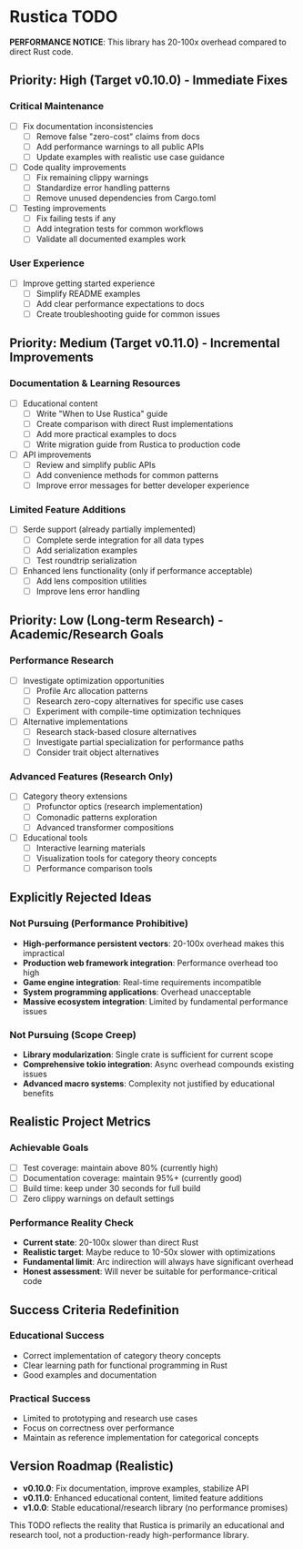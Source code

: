 # Rustica TODO

**PERFORMANCE NOTICE**: This library has 20-100x overhead compared to direct Rust code.

## Priority: High (Target v0.10.0) - Immediate Fixes

### Critical Maintenance

- [ ] Fix documentation inconsistencies
  - [ ] Remove false "zero-cost" claims from docs
  - [ ] Add performance warnings to all public APIs
  - [ ] Update examples with realistic use case guidance
- [ ] Code quality improvements
  - [ ] Fix remaining clippy warnings
  - [ ] Standardize error handling patterns
  - [ ] Remove unused dependencies from Cargo.toml
- [ ] Testing improvements
  - [ ] Fix failing tests if any
  - [ ] Add integration tests for common workflows
  - [ ] Validate all documented examples work

### User Experience

- [ ] Improve getting started experience
  - [ ] Simplify README examples
  - [ ] Add clear performance expectations to docs
  - [ ] Create troubleshooting guide for common issues

## Priority: Medium (Target v0.11.0) - Incremental Improvements

### Documentation & Learning Resources

- [ ] Educational content
  - [ ] Write "When to Use Rustica" guide
  - [ ] Create comparison with direct Rust implementations
  - [ ] Add more practical examples to docs
  - [ ] Write migration guide from Rustica to production code
- [ ] API improvements
  - [ ] Review and simplify public APIs
  - [ ] Add convenience methods for common patterns
  - [ ] Improve error messages for better developer experience

### Limited Feature Additions

- [ ] Serde support (already partially implemented)
  - [ ] Complete serde integration for all data types
  - [ ] Add serialization examples
  - [ ] Test roundtrip serialization
- [ ] Enhanced lens functionality (only if performance acceptable)
  - [ ] Add lens composition utilities
  - [ ] Improve lens error handling

## Priority: Low (Long-term Research) - Academic/Research Goals

### Performance Research

- [ ] Investigate optimization opportunities
  - [ ] Profile Arc allocation patterns
  - [ ] Research zero-copy alternatives for specific use cases
  - [ ] Experiment with compile-time optimization techniques
- [ ] Alternative implementations
  - [ ] Research stack-based closure alternatives
  - [ ] Investigate partial specialization for performance paths
  - [ ] Consider trait object alternatives

### Advanced Features (Research Only)

- [ ] Category theory extensions
  - [ ] Profunctor optics (research implementation)
  - [ ] Comonadic patterns exploration
  - [ ] Advanced transformer compositions
- [ ] Educational tools
  - [ ] Interactive learning materials
  - [ ] Visualization tools for category theory concepts
  - [ ] Performance comparison tools

## Explicitly Rejected Ideas

### Not Pursuing (Performance Prohibitive)

- **High-performance persistent vectors**: 20-100x overhead makes this impractical
- **Production web framework integration**: Performance overhead too high
- **Game engine integration**: Real-time requirements incompatible
- **System programming applications**: Overhead unacceptable
- **Massive ecosystem integration**: Limited by fundamental performance issues

### Not Pursuing (Scope Creep)

- **Library modularization**: Single crate is sufficient for current scope
- **Comprehensive tokio integration**: Async overhead compounds existing issues
- **Advanced macro systems**: Complexity not justified by educational benefits

## Realistic Project Metrics

### Achievable Goals

- [ ] Test coverage: maintain above 80% (currently high)
- [ ] Documentation coverage: maintain 95%+ (currently good)
- [ ] Build time: keep under 30 seconds for full build
- [ ] Zero clippy warnings on default settings

### Performance Reality Check

- **Current state**: 20-100x slower than direct Rust
- **Realistic target**: Maybe reduce to 10-50x slower with optimizations
- **Fundamental limit**: Arc indirection will always have significant overhead
- **Honest assessment**: Will never be suitable for performance-critical code

## Success Criteria Redefinition

### Educational Success

- Correct implementation of category theory concepts
- Clear learning path for functional programming in Rust
- Good examples and documentation

### Practical Success

- Limited to prototyping and research use cases
- Focus on correctness over performance
- Maintain as reference implementation for categorical concepts

## Version Roadmap (Realistic)

- **v0.10.0**: Fix documentation, improve examples, stabilize API
- **v0.11.0**: Enhanced educational content, limited feature additions
- **v1.0.0**: Stable educational/research library (no performance promises)

This TODO reflects the reality that Rustica is primarily an educational and research tool, not a production-ready high-performance library.

